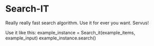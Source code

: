 # Search-IT

Really really fast search algorithm. Use it for ever you want. Servus!

Use it like this:
example_instance = Search_it(example_items, example_input)
example_instance.search()
